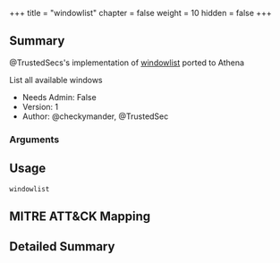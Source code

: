 +++
title = "windowlist"
chapter = false
weight = 10
hidden = false
+++

## Summary
@TrustedSecs's implementation of [windowlist](https://github.com/trustedsec/CS-Situational-Awareness-BOF) ported to Athena

List all available windows

- Needs Admin: False  
- Version: 1  
- Author: @checkymander, @TrustedSec  

### Arguments

## Usage

```
windowlist
```

## MITRE ATT&CK Mapping

## Detailed Summary
